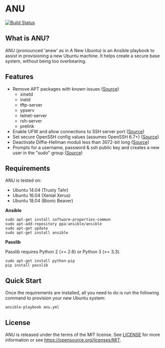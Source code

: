 # ANU

[![Build Status](https://travis-ci.com/MitchellCash/ansible-anu.svg?branch=master)](https://travis-ci.com/MitchellCash/ansible-anu)

## What is ANU?

ANU (pronounced 'anew' as in A New Ubuntu) is an Ansible playbook to assist in
provisioning a new Ubuntu machine. It helps create a secure base system, without
being too overbearing.

## Features

* Remove APT packages with known issues ([Source](https://github.com/dev-sec/ansible-os-hardening#packages))
  * xinetd
  * inetd
  * tftp-server
  * ypserv
  * telnet-server
  * rsh-server
  * prelink
* Enable UFW and allow connections to SSH server port ([Source](https://www.digitalocean.com/community/tutorials/initial-server-setup-with-ubuntu-16-04#step-seven-%E2%80%94-set-up-a-basic-firewall))
* Set secure OpenSSH config values (assumes OpenSSH 6.7+) ([Source](https://infosec.mozilla.org/guidelines/openssh.html#modern-openssh-67))
* Deactivate Diffie-Hellman moduli less than 3072-bit long ([Source](https://infosec.mozilla.org/guidelines/openssh.html#modern-openssh-67))
* Prompts for a username, password & ssh public key and creates a new user in the "sudo" group ([Source](https://www.digitalocean.com/community/tutorials/initial-server-setup-with-ubuntu-16-04#step-three-%E2%80%94-root-privileges))

## Requirements

ANU is tested on:
- Ubuntu 14.04 (Trusty Tahr)
- Ubuntu 16.04 (Xenial Xerus)
- Ubuntu 18.04 (Bionic Beaver)

**Ansible**

```
sudo apt-get install software-properties-common
sudo apt-add-repository ppa:ansible/ansible
sudo apt-get update
sudo apt-get install ansible
```

**Passlib**

Passlib requires Python 2 (>= 2.6) or Python 3 (>= 3.3).

```
sudo apt-get install python-pip
pip install passlib
```

## Quick Start

Once the requirements are installed, all you need to do is run the following
command to provision your new Ubuntu system:

```
ansible-playbook anu.yml
```

## License

ANU is released under the terms of the MIT license. See [LICENSE](LICENSE) for more
information or see https://opensource.org/licenses/MIT.
